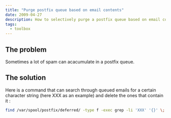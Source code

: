 ```yaml
---
title: "Purge postfix queue based on email contents"
date: 2009-04-27
description: How to selectively purge a postfix queue based on email contents
tags:
  - toolbox
---
```


## The problem

Sometimes a lot of spam can acacumulate in a postfix queue.

## The solution

Here is a command that can search through queued emails for a certain character string (here XXX as an example) and delete the ones that contain it :
```sh
find /var/spool/postfix/deferred/ -type f -exec grep -li 'XXX' '{}' \; | xargs -n1 basename | xargs -n1 postsuper -d
```
